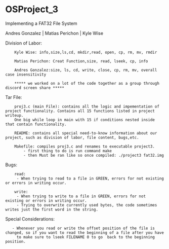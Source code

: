 # OSProject_3
 Implementing a FAT32 File System
 
 Andres Gonzalez | Matias Perichon | Kyle Wise 

Division of Labor: 

        Kyle Wise: info,size,ls,cd, mkdir,read, open, cp, rm, mv, rmdir 

        Matias Perichon: Creat Function,size, read, lseek, cp, info

        Andres Gonzalez:size, ls, cd, write, close, cp, rm, mv, overall case insensitivity
        
        ***** we worked on a lot of the code together as a group through discord screen share *****
        
Tar File:

        proj3.c (main File): contains all the logic and impementation of project functionality. Contains all 15 functions listed in project writeup. 
        One big while loop in main with 15 if conditions nested inside that contain functionality.
        
        README: contains all special need-to-know information about our project, such as division of labor, file content, bugs,etc.
        
        Makefile: compiles proj3.c and renames to executable project3.
            - first thing to do is run command make
            - then Must be ran like so once compiled: ./project3 fat32.img

Bugs: 

        read:
         - When trying to read to a file in GREEN, errors for not existing or errors in writing occur.
        
        write:
         - When trying to write to a file in GREEN, errors for not existing or errors in writing occur.
         - Trying to overwrite currently used bytes, the code sometimes writes just the first word in the string.
    
Special Considerations: 

       - Whenever you read or write the offset position of the file is changed, so if you want to read the beginning of a file after you have
         to make sure to lseek FILENAME 0 to go  back to the beginning position.
